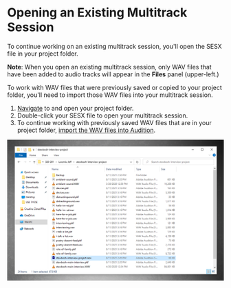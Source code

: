 # Opening an Existing Multitrack Session

To continue working on an existing multitrack session, you'll open the SESX file in your project folder.

**Note**: When you open an existing multitrack session, only WAV files that have been added to audio tracks will appear in the **Files** panel (upper-left.)

To work with WAV files that were previously saved or copied to your project folder, you'll need to import those WAV files into your multitrack session.

1. [Navigate](https://app.gitbook.com/@techresources/s/file-and-folder-management-windows-edition/navigating-folder-tree) to and open your project folder.&#x20;
2. Double-click your SESX file to open your multitrack session.&#x20;
3. To continue working with previously saved WAV files that are in your project folder, [import the WAV files into Audition](importing-wav-files.md).

![Opening an existing multitrack session.](../.gitbook/assets/opening-existing-project.PNG)

